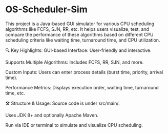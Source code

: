 # OS-Scheduler-Sim
This project is a Java-based GUI simulator for various CPU scheduling algorithms like FCFS, SJN, RR, etc. It helps users visualize, test, and compare the performance of these algorithms based on different CPU scheduling criteria like waiting time, turnaround time, and CPU utilization.

🔍 Key Highlights:
GUI-based Interface: User-friendly and interactive.

Supports Multiple Algorithms: Includes FCFS, RR, SJN, and more.

Custom Inputs: Users can enter process details (burst time, priority, arrival time).

Performance Metrics: Displays execution order, waiting time, turnaround time, etc.

🛠 Structure & Usage:
Source code is under src/main/.

Uses JDK 8+ and optionally Apache Maven.

Run via IDE or terminal to simulate and visualize CPU scheduling.
